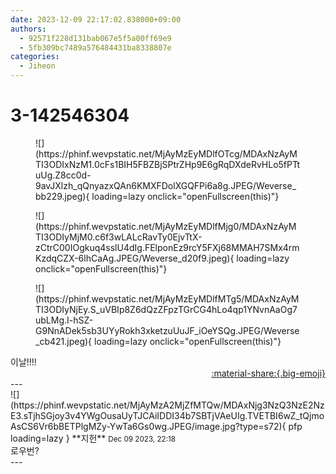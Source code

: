 ```yaml
---
date: 2023-12-09 22:17:02.838000+09:00
authors:
  - 92571f228d131bab067e5f5a00ff69e9
  - 5fb309bc7489a576484431ba8338807e
categories:
  - Jiheon
---
```


# 3-142546304

<div class="post-container" markdown="1">
<div class="content-container md-sidebar__scrollwrap" markdown="1">


<figure markdown="1">
![](https://phinf.wevpstatic.net/MjAyMzEyMDlfOTcg/MDAxNzAyMTI3ODIxNzM1.0cFs1BIH5FBZBjSPtrZHp9E6gRqDXdeRvHLo5fPTtuUg.Z8cc0d-9avJXlzh_qQnyazxQAn6KMXFDolXGQFPi6a8g.JPEG/Weverse_bb229.jpeg){ loading=lazy onclick="openFullscreen(this)"}
</figure>

<figure markdown="1">
![](https://phinf.wevpstatic.net/MjAyMzEyMDlfMjg0/MDAxNzAyMTI3ODIyMjM0.c6f3wLALcRavTy0EjvTtX-zCtrC00IOgkuq4sslU4dIg.FElponEz9rcY5FXj68MMAH7SMx4rmKzdqCZX-6lhCaAg.JPEG/Weverse_d20f9.jpeg){ loading=lazy onclick="openFullscreen(this)"}
</figure>

<figure markdown="1">
![](https://phinf.wevpstatic.net/MjAyMzEyMDlfMTg5/MDAxNzAyMTI3ODIyNjEy.S_uVBIp8Z6dQzZFpzTGrCG4hLo4qp1YNvnAaOg7ubLMg.I-hSZ-G9NnADek5sb3UYyRokh3xketzuUuJF_iOeYSQg.JPEG/Weverse_cb421.jpeg){ loading=lazy onclick="openFullscreen(this)"}
</figure>
이날!!!!

</div>
</div>

<div style="text-align: right;" markdown="1">
<a href="https://weverse.io/fromis9/fanpost/3-142546304" style="text-align: right;">:material-share:{.big-emoji}</a>
</div>
---

<div class="comments-container md-sidebar__scrollwrap" markdown="1">
<div class="comment" markdown="1">
<div class='id-container' markdown="1">
![](https://phinf.wevpstatic.net/MjAyMzA2MjZfMTQw/MDAxNjg3NzQ3NzE2NzE3.sTjhSGjoy3v4YWgOusaUyTJCAiIDDI34b7SBTjVAeUIg.TVETBI6wZ_tQjmoAsCS6Vr6bBETPlgMZy-YwTa6Gs0wg.JPEG/image.jpg?type=s72){ pfp loading=lazy }
**<span class="artist">지헌</span>** <small>Dec 09 2023, 22:18</small><br>
</div>
<div class='comment-body' markdown="1">
로우번?
</div>
</div>
</div>
---
